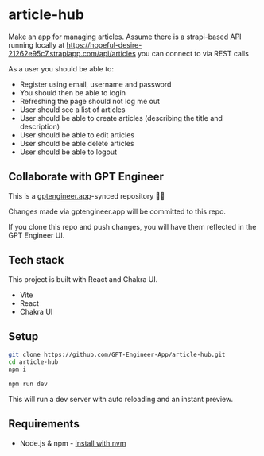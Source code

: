 # article-hub

Make an app for managing articles. Assume there is a strapi-based API running locally at https://hopeful-desire-21262e95c7.strapiapp.com/api/articles you can connect to via REST calls

As a user you should be able to: 
- Register using email, username and password
- You should then be able to login
- Refreshing the page should not log me out
- User should see a list of articles
- User should be able to create articles (describing the title and description)
- User should be able to edit articles
- User should be able delete articles
-  User should be able to logout


## Collaborate with GPT Engineer

This is a [gptengineer.app](https://gptengineer.app)-synced repository 🌟🤖

Changes made via gptengineer.app will be committed to this repo.

If you clone this repo and push changes, you will have them reflected in the GPT Engineer UI.

## Tech stack

This project is built with React and Chakra UI.

- Vite
- React
- Chakra UI

## Setup

```sh
git clone https://github.com/GPT-Engineer-App/article-hub.git
cd article-hub
npm i
```

```sh
npm run dev
```

This will run a dev server with auto reloading and an instant preview.

## Requirements

- Node.js & npm - [install with nvm](https://github.com/nvm-sh/nvm#installing-and-updating)
